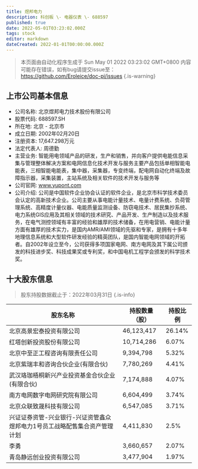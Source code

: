 ```yaml
---
title: 煜邦电力
description: 科创板 \- 电器仪表 \- 688597
published: true
date: 2022-05-01T03:23:02.000Z
tags: stock
editor: markdown
dateCreated: 2022-01-01T00:00:00.000Z
---
```


> 本页面由自动化程序生成于 Sun May 01 2022 03:23:02 GMT+0800
> 内容可能存在错误，如有bug请提交issue至：https://github.com/Eroleice/doc-pi/issues
{.is-warning}

## 上市公司基本信息
- 公司名称: 北京煜邦电力技术股份有限公司
- 股票代码: 688597.SH
- 所在地: 北京 - 北京市
- 成立日期: 2002年02月20日
- 注册资本: 17,647.298万元
- 法定代表人: 周德勤
- 主营业务: 智能用电领域产品的研发，生产和销售，并向客户提供电能信息采集与管理整体解决方案和电网信息化技术开发与服务主要产品包括单相智能电能表，三相智能电能表，集中器，采集器，专变终端，配电网自动化终端及故障指示器，采集装置，主站系统及相关软件的技术开发与服务等
- 公司官网: www.yupont.com
- 公司介绍: 公司是中国软件企业协会认证的软件企业，是北京市科学技术委员会认定的高新技术企业。公司主要从事电能计量技术、电量计费系统、负荷管理系统、高精度计量仪器、电能质量监测设备、防窃电技术、居民集抄系统、电力系统GIS应用及其相关领域的技术研究、产品开发、生产制造以及技术服务，在电气测控领域有丰富的经验和雄厚的技术储备，在用电营销、电能计量方面有雄厚的技术实力，是国内AMR/AMI领域的先驱和专家，是拥有十多年地理信息系统和大型软件研发经验的精英团队，是国内智能电网领域的开拓者。自2002年设立至今，公司获得多项国家电网、南方电网及其下属公司颁发的科技进步奖、科技成果奖或专利奖，和中国电机工程学会颁发的科学技术奖。


## 十大股东信息
> 股东持股数据截止于：2022年03月31日
{.is-info}

| 股东名称 | 持股数量（股） | 持股比例 |
| --- | --- | --- |
| 北京高景宏泰投资有限公司 | 46,123,417 | 26.14% |
| 红塔创新投资股份有限公司 | 10,714,286 | 6.07% |
| 北京中至正工程咨询有限责任公司 | 9,394,798 | 5.32% |
| 北京紫瑞丰和咨询合伙企业(有限合伙) | 7,780,269 | 4.41% |
| 武汉珞珈梧桐新兴产业投资基金合伙企业(有限合伙) | 7,174,888 | 4.07% |
| 南方电网数字电网研究院有限公司 | 6,604,499 | 3.74% |
| 北京众联致晟科技有限公司 | 6,547,085 | 3.71% |
| 兴证证券资管-兴业银行-兴证资管鑫众煜邦电力1号员工战略配售集合资产管理计划 | 4,411,830 | 2.5% |
| 李勇 | 3,660,657 | 2.07% |
| 青岛静远创业投资有限公司 | 3,477,904 | 1.97% |




